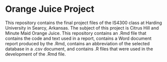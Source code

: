 # Orange Juice Project
This repository contains the final project files of the IS4300 class at Harding University in Searcy, Arkansas. The subject of this project is Citrus Hill and Minute Maid Orange Juice. This repository contains an .Rmd file that contains the code and text used in a report, contains a Word document report produced by the .Rmd, contains an abbreviation of the selected database in a .csv document, and contains .R files that were used in the development of the .Rmd file.

